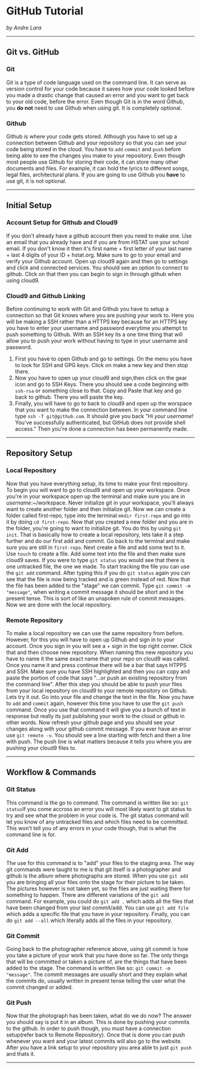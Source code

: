 # GitHub Tutorial

_by Andre Lara_

---
## Git vs. GitHub

### Git
Git is a type of code language used on the command line. It can serve as version control for your code because it saves how your code looked before you made a drastic change that caused an error and you want to get back to your old code, before the error. Even though Git is in the word Github, you **do not** need to use Github when using git. It is completely optional.
### Github
Github is where your code gets stored. Atlhough you have to set up a connection between Github and your repository so that you can see your code being stored in the cloud. You have to `add` `commit` and `push` before being able to see the changes you make to your repository. Even though most people use Github for storing their code, it can store many other documents and files. For example, it can hold the lyrics to different songs, legal files, architectural plans. If you are going to use Github you **have** to use git, it is not optional. 


---
## Initial Setup
### Account Setup for Github and Cloud9
If you don't already have a github account then you need to make one. Use an email that you already have and if you are from HSTAT use your school email. If you don't know it then it's first name + first letter of your last name + last 4 digits of your ID + hstat.org. Make sure to go to your email and verify your Github account. Open up cloud9 again and then go to settings and click and connected services. You should see an option to connect to github. Click on that then you can begin to sign in through github when using cloud9.

### Cloud9 and Github Linking

Before continuing to work with Git and Github you have to setup a connection so that Git knows where you are pushing your work to. Here you will be making a SSH rather than a HTTPS key because for an HTTPS key you have to enter your username and password everytime you attempt to push something to Github. With an SSH key its a one time thing that will allow you to push your work without having to type in your username and password.
1.  First you have to open Github and go to settings. On the menu you have to look for SSH and GPG keys. Click on make a new key and then stop there. 
2.  Now you have to open up your cloud9 and sign,then click on the gear icon and go to SSH Keys. There you should see a code beginning with `ssh-rsa` or something close to that. Copy and Paste that key and go back to github. There you will paste the key. 
3.  Finally, you will have to go to back to cloud9 and open up the worspace that you want to make the connection between. In your command line type `ssh -T git@github.com`. It should give you back "Hi _your username_! You've successfully authenticated, but GitHub does not provide shell access." Then you're done a connection has been permanently made.
    

---
## Repository Setup

### Local Repository
Now that you have everything setup, its time to make your first repository. To begin you will want to go to cloud9 and open up your workspace. Once you're in your workspace open up the terminal and make sure you are in _username_:~/workspace. Never initialize git in your workspace, you'll always want to create another folder and then initialize git. Now we can create a folder called first-repo, type into the terminal `mkdir first-repo` and go into it by doing `cd first-repo`. Now that you created a new folder and you are in the folder, you're going to want to initialize git. You do this by using `git init`. That is basically how to create a local repository, lets take it a step further and do our first add and commit. Go back to the terminal and make sure you are still in `first-repo`. Next create a file and add some text to it. Use `touch` to create a file. Add some text into the file and then make sure cloud9 saves. If you were to type `git status` you would see that there is one untracked file, the one we made. To start tracking the file you can use the `git add` command. After typing this if you do `git status` again you can see that the file is now being tracked and is green instead of red. Now that the file has been added to the "stage" we can commit. Type `git commit -m "message"`, when writing a commit message it should be short and in the present tense. This is sort of like an unspoken rule of commit messages. Now we are done with the local repository.

### Remote Repository
To make a local repository we can use the same repository from before. However, for this you will have to open up Github and sign in to your account. Once you sign in you will see a + sign in the top right corner. Click that and then choose new repository. When naming this new repository you have to name it the same exact name that your repo on cloud9 was called. Once you name it and press continue there will be a bar that says HTPPS and SSH. Make sure you have SSH highlighted and then you can copy and paste the portion of code that says "...or push an existing repository from the command line". After this step you should be able to push your files from your local repository on cloud9 to your remote repository on Github. Lets try it out. Go into your file and change the text in the file. Now you have to `add` and `commit` again, however this time you have to use the `git push` command. Once you use that command it will give you a bunch of text in response but really its just publishing your work to the cloud or github in other words. Now refresh your github page and you should see your changes along with your github commit message. If you ever have an error use `git remote -v`. You should see a line starting with fetch and then a line with push. The push line is what matters because it tells you where you are pushing your cloud9 files to.


---
## Workflow & Commands
### Git Status
This command is the go to command. The command is written like so: `git status`If you come accross an error you will most likely want to git status to try and see what the problem in your code is. The git status command will let you know of any untracked files and which files need to be committed. This won't tell you of any errors in your code though, that is what the command line is for.
### Git Add
The use for this command is to "add" your files to the staging area. The way git commands were taught to me is that git itself is a photographer and github is the album where photographs are stored. When you use `git add` you are bringing all your files onto the stage for their picture to be taken. The pictures however is not taken yet, so the files are just waiting there for something to happen. There are different variations of the `git add` command. For example, you could do `git add .` which adds all the files that have been changed from your last commit/add. You can use `git add file` which adds a specific file that you have in your repository. Finally, you can do `git add --all` which literally adds all the files in your repository.
### Git Commit
Going back to the photographer reference above, using git commit is how you take a picture of your work that you have done so far. The only things that will be committed or taken a picture of, are the things that have been added to the stage. The command is written like so: `git commit -m "message"`. The commit messages are usually short and they explain what the commits do, usually written in present tense telling the user what the commit changed or added.
### Git Push
Now that the photograph has been taken, what do we do now? The answer you should say is put it in an album. This is done by pushing your commits to the github. In order to push though, you must have a connection setup(refer back to Remote Repository). Once that is done you can push whenever you want and your latest commits will also go to the website. After you have a link setup to your repository you area able to just `git push` and thats it.

--- 
